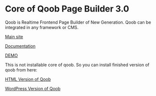 # Core of Qoob Page Builder 3.0

Qoob is Realtime Frontend Page Builder of New Generation. Qoob can be integrated in any framework or CMS.

[Main site](http://qoob-builder.com/) 

[Documentation](http://qoob-builder.com/docs/) 

[DEMO](http://qoob-builder.com:8000/qoob)

This is not installable core of qoob. So you can install finished version of qoob from here:

[HTML Version of Qoob](https://github.com/webarkio/html_qoob)

[WordPress Version of Qoob](https://github.com/webarkio/wp_qoob)


